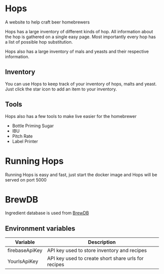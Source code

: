 # Hops
A website to help craft beer homebrewers

Hops has a large inventory of different kinds of hop. All information about the hop is gathered on a single easy page.
Most importantly every hop has a list of possible hop substitution.

Hops also has a large inventory of mals and yeasts and their respective information.

## Inventory
You can use Hops to keep track of your inventory of hops, malts and yeast. Just click the star icon to add an item to your inventory.

## Tools
Hops also has a few tools to make live easier for the homebrewer
- Bottle Priming Sugar 
- IBU
- Pitch Rate
- Label Printer

# Running Hops
Running Hops is easy and fast, just start the docker image and Hops will be served on port 5000

# BrewDB
Ingredient database is used from [BrewDB](https://github.com/sboulema/BrewDB)

## Environment variables

| Variable		 | Description								|
|----------------|------------------------------------------|
| firebaseApiKey | API key used to store inventory and recipes |
| YourlsApiKey	 | API key used to create short share urls for recipes |
